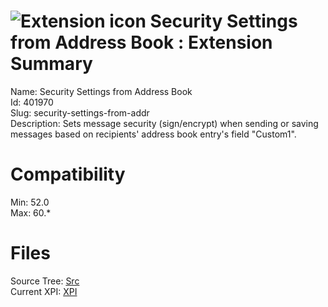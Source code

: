 # ![Extension icon](https://addons.thunderbird.net/user-media/addon_icons/401/401970-64.png?modified=1366359625) Security Settings from Address Book : Extension Summary

Name: Security Settings from Address Book  
Id: 401970  
Slug: security-settings-from-addr  
Description: Sets message security (sign/encrypt) when sending or saving messages based on recipients' address book entry's field "Custom1".
  

# Compatibility
Min: 52.0  
Max: 60.*  

# Files

Source Tree: [Src](C:/Dev/Thunderbird/ThunderKdB/xall/x60/401970-security-settings-from-addr/src)  
Current XPI: [XPI](C:/Dev/Thunderbird/ThunderKdB/xall/x60/401970-security-settings-from-addr/xpi)  



